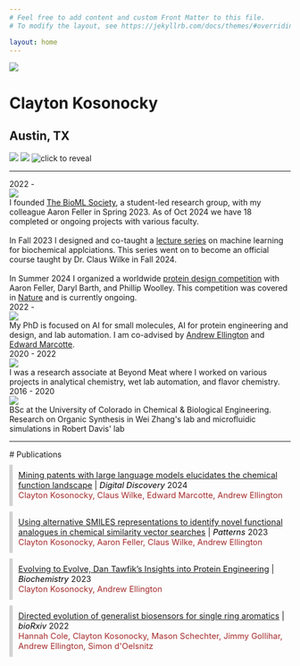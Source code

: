```yaml
---
# Feel free to add content and custom Front Matter to this file.
# To modify the layout, see https://jekyllrb.com/docs/themes/#overriding-theme-defaults

layout: home
---
```



<!-- idea: have a javascript animated loss function converging in the header? :p -->
<div id="dhead" class="container">
    <div class="row">
    <div id="dpic">
        <img src="assets/me.png" class="ppic" />
    </div>
    <div id="ddesc">
        <h1>Clayton Kosonocky</h1>
        <h2>Austin, TX</h2>
        <div id="dico">
        <a href="https://twitter.com/kosonocky"><img src="assets/ctwitter.svg" class="iico" /></a>
        <a href="https://github.com/kosonocky"><img src="assets/cgithub.svg" class="iico"/></a>
        <img src="assets/cemail.svg" style="cursor: pointer;" class="iico" id="iemail" title="click to reveal" />
        </div>
        <div id="demail"></div> <!-- will reveal email -->
    </div>
    </div>
</div>

<!-- attempt hiding from spambots :p -->
<script type="text/javascript">
    const rot13 = (message) => {
    const alpha = 'abcdefghijklmnopqrstuvwxyzabcdefghijklmABCDEFGHIJKLMNOPQRSTUVWXYZABCDEFGHIJKLM';
    return message.replace(/[a-z]/gi, letter => alpha[alpha.indexOf(letter) + 13]);
    }
    var e_is_shown = false;
    document.getElementById('iemail').addEventListener("click", function(){
    let demail = document.getElementById('demail');
    let msg = "pynlgba.xbfbabpxl" + "@" + "hgrknf.rqh"
    demail.innerHTML = rot13(msg);
    demail.style.opacity = e_is_shown ? 0 : 1;
    e_is_shown = !e_is_shown;
    })
</script>


<hr>


<div id="history" class="container">
  <!-- Timeline entries -->
  <div class="entry row">
    <div class="timespan">
      2022 -
    </div>
    <div class="ico">
      <div class="entry-dot"></div>
      <img src="assets/bioml.jpg">
    </div>
    <div class="desc">
      I founded <a href="https://biomlsociety.org" style="text-decoration: underline;">The BioML Society</a>, a student-led research group, with my colleague Aaron Feller in Spring 2023. As of Oct 2024 we have 18 completed or ongoing projects with various faculty.<br><br>In Fall 2023 I designed and co-taught a <a href="https://biomlsociety.org/seminar" style="text-decoration: underline;">lecture series</a> on machine learning for biochemical applciations. This series went on to become an official course taught by Dr. Claus Wilke in Fall 2024.<br><br>In Summer 2024 I organized a worldwide <a href="https://biomlsociety.org/challenge" style="text-decoration: underline;">protein design competition</a> with Aaron Feller, Daryl Barth, and Phillip Woolley. This competition was covered in <a href="https://www.nature.com/articles/d41586-024-03335-z" style="text-decoration: underline;">Nature</a> and is currently ongoing.
    </div>
  </div>

  <div class="entry row">
    <div class="timespan">
      2022 -
    </div>
    <div class="ico">
      <div class="entry-dot"></div>
      <img src="assets/ut.png">
    </div>
    <div class="desc">
      My PhD is focused on AI for small molecules, AI for protein engineering and design, and lab automation. I am co-advised by <a href="https://ellingtonlab.org/" style="text-decoration: underline;">Andrew Ellington</a> and <a href="https://www.marcottelab.org/" style="text-decoration: underline;">Edward Marcotte</a>.
    </div>
  </div>

  <div class="entry row">
    <div class="timespan">
      2020 - 2022
    </div>
    <div class="ico">
      <div class="entry-dot"></div>
      <img src="assets/beyondmeat.png">
    </div>
    <div class="desc">
        I was a research associate at Beyond Meat where I worked on various projects in analytical chemistry, wet lab automation, and flavor chemistry.
    </div>
  </div>


  <div class="entry row">
    <div class="timespan">
      2016 - 2020
    </div>
    <div class="ico">
      <div class="entry-dot"></div>
      <img src="assets/boulder.png">
    </div>
    <div class="desc">
        BSc at the University of Colorado in Chemical & Biological Engineering. Research on Organic Synthesis in Wei Zhang's lab and microfluidic simulations in Robert Davis' lab
    </div>
  </div>


</div>

<hr>
# Publications

<div style="border-left: 6px solid lightgray; padding: 10px; margin: 10px 0; font-size: 11pt">
  <a href="https://doi.org/10.1039/D4DD00011K" style="text-decoration: underline;">Mining patents with large language models elucidates the chemical function landscape</a> | <span style="color:black; font-style: italic">Digital Discovery</span> 2024<br>
  <span style="color:brown">Clayton Kosonocky, Claus Wilke, Edward Marcotte, Andrew Ellington</span>
</div>

<div style="border-left: 6px solid lightgray; padding: 10px; margin: 10px 0; font-size: 11pt">
  <a href="https://doi.org/10.1016/j.patter.2023.100865" style="text-decoration: underline;">Using alternative SMILES representations to identify novel functional analogues in chemical similarity vector searches</a> | <span style="color:black; font-style: italic">Patterns</span> 2023<br>
  <span style="color:brown">Clayton Kosonocky, Aaron Feller, Claus Wilke, Andrew Ellington</span>
</div>

<div style="border-left: 6px solid lightgray; padding: 10px; margin: 10px 0; font-size: 11pt">
  <a href="https://doi.org/10.1021/acs.biochem.2c00668" style="text-decoration: underline;">Evolving to Evolve, Dan Tawfik’s Insights into Protein Engineering</a> | <span style="color:black; font-style: italic">Biochemistry</span> 2023<br>
  <span style="color:brown">Clayton Kosonocky, Andrew Ellington</span>
</div>

<div style="border-left: 6px solid lightgray; padding: 10px; margin: 10px 0; font-size: 11pt">
  <a href="https://doi.org/10.1101/2022.12.11.519963" style="text-decoration: underline;">Directed evolution of generalist biosensors for single ring aromatics</a> | <span style="color:black; font-style: italic">bioRxiv</span> 2022<br>
  <span style="color:brown">Hannah Cole, Clayton Kosonocky, Mason Schechter, Jimmy Gollihar, Andrew Ellington, Simon d'Oelsnitz</span>
</div>